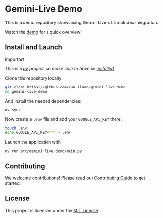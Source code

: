 # Gemini-Live Demo

This is a demo repository showcasing Gemini Live x LlamaIndex integration.

Watch the [demo](https://www.loom.com/share/3f9b5c53d6c84fa89e7498a3ce7f1b99?sid=b87329ec-9278-439c-a626-dd1e13adbc97) for a quick overview!

## Install and Launch

> [!IMPORTANT]
>
> _This is a [uv](https://docs.astral.sh/uv/) project, so make sure to have uv [installed](https://docs.astral.sh/uv/getting-started/installation/)_

Clone this repository locally:

```bash
git clone https://github.com/run-llama/gemini-live-demo
cd gemini-live-demo
```

And install the needed dependencies:

```bash
uv sync
```

Now create a `.env` file and add your `GOOGLE_API_KEY` there:

```bash
touch .env
echo GOOGLE_API_KEY=*** > .env
```

Launch the application with

```bash
uv run src/gemini_live_demo/main.py
```

## Contributing

We welcome contributions! Please read our [Contributing Guide](CONTRIBUTING.md) to get started.

## License

This project is licensed under the [MIT License](./LICENSE).
